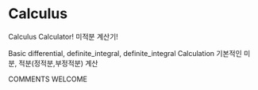 # Calculus
Calculus Calculator!
미적분 계산기!

Basic differential, definite_integral, definite_integral Calculation
기본적인 미분, 적분(정적분,부정적분) 계산

COMMENTS WELCOME
